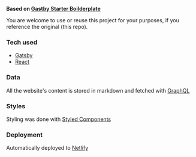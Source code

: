 **Based on [Gastby Starter Boilderplate](https://github.com/gatsbyjs/gatsby-starter-hello-world)**

You are welcome to use or reuse this project for your purposes, if you reference the original (this repo).

### Tech used

- [Gatsby](https://github.com/gatsbyjs/gatsby)
- [React](https://github.com/facebook/react)

### Data

All the website's content is stored in markdown and fetched with [GraphQL](https://graphql.org/)

### Styles

Styling was done with [Styled Components](https://www.styled-components.com/)

### Deployment

Automatically deployed to [Netlify](https://netlify.com/)
